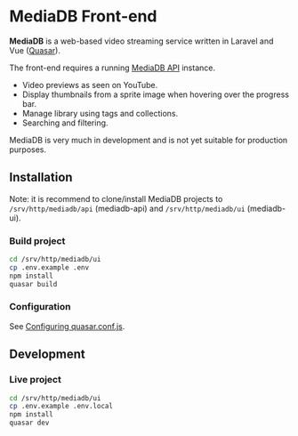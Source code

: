 # MediaDB Front-end

**MediaDB** is a web-based video streaming service written in Laravel and Vue ([Quasar](https://quasar.dev/)).

The front-end requires a running [MediaDB API](https://github.com/francoism90/mediadb) instance.

- Video previews as seen on YouTube.
- Display thumbnails from a sprite image when hovering over the progress bar.
- Manage library using tags and collections.
- Searching and filtering.

MediaDB is very much in development and is not yet suitable for production purposes.

## Installation

Note: it is recommend to clone/install MediaDB projects to `/srv/http/mediadb/api` (mediadb-api) and `/srv/http/mediadb/ui` (mediadb-ui).

### Build project

```bash
cd /srv/http/mediadb/ui
cp .env.example .env
npm install
quasar build
```

### Configuration

See [Configuring quasar.conf.js](https://quasar.dev/quasar-cli/quasar-conf-js).

## Development

### Live project

```bash
cd /srv/http/mediadb/ui
cp .env.example .env.local
npm install
quasar dev
```
